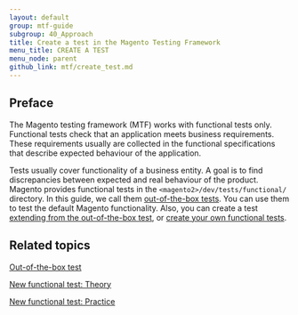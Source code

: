 ```yaml
---
layout: default
group: mtf-guide
subgroup: 40_Approach
title: Create a test in the Magento Testing Framework
menu_title: CREATE A TEST
menu_node: parent
github_link: mtf/create_test.md
---
```


## Preface

The Magento testing framework (MTF) works with functional tests only. Functional tests check that an application meets business requirements. These requirements usually are collected in the functional specifications that describe expected behaviour of the application.

Tests usually cover functionality of a business entity. A goal is to find discrepancies between expected and real behaviour of the product.
Magento provides functional tests in the `<magento2>/dev/tests/functional/` directory. In this guide, we call them [out-of-the-box tests][out-of-the-box test]. You can use them to test the default Magento functionality. Also, you can create a test [extending from the out-of-the-box test][], or [create your own functional tests][].

## Related topics

[Out-of-the-box test][out-of-the-box test]

[New functional test: Theory][]

[New functional test: Practice][]

<!-- LINK DEFINITIONS -->

[out-of-the-box test]: {{site.gdeurl}}mtf/create_test/out-of-the-box.html
[extending from the out-of-the-box test]: {{site.gdeurl}}mtf/create_test/new_test.html#extending-oob-test
[create your own functional tests]: {{site.gdeurl}}mtf/create_test/new_test.html#create-test
[New functional test: Theory]: {{site.gdeurl}}mtf/create_test/new_test.html
[New functional test: Practice]: {{site.gdeurl}}mtf/create_test/create_new_test.html